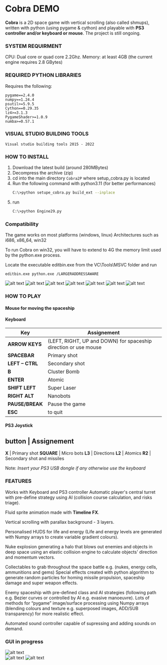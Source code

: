 

# Cobra DEMO

**Cobra** is a 2D space game with vertical scrolling (also called shmups), written with python (using pygame & cython) 
and playable with **PS3 controller and/or keyboard or mouse**.
The project is still ongoing.

### SYSTEM REQUIRMENT
CPU: Dual core or quad core 2.2Ghz.
Memory: at least 4GB (the current engine requires 2.8 GBytes)

### REQUIRED PYTHON LIBRARIES
Requires the following: 
```
pygame==2.4.0
numpy==1.24.4
psutil>=5.9.5
Cython==0.29.35
lz4>=3.1.3
PygameShader>=1.0.9
numba>=0.57.1
```
### VISUAL STUDIO BUILDING TOOLS 
```
Visual studio building tools 2015 - 2022
```
### HOW TO INSTALL 
 
1. Download the latest build (around 280MBytes)
2. Decompress the archive (zip)
3. cd into the main directory ```Cobra2P``` where setup_cobra.py is located
4. Run the following command with python3.11 (for better performances)
   ```bash
   C:\>python setupe_cobra.py build_ext --inplace
   ```
6. run
   ```bash
   C:\>python Engine29.py
   ```
### Compatibility 

The game works on most platforms (windows, linux) 
Architectures such as i686, x86_64, win32

To run Cobra on win32, you will have to extend to 4G the memory
limit used by the python.exe process. 

Locate the executable editbin.exe from the VC\Tools\MSVC folder and run
```
editbin.exe python.exe /LARGERADDRESSAWARE
```



![alt text](https://github.com/yoyoberenguer/Cobra/blob/master/Screendump0.png) 
![alt text](https://github.com/yoyoberenguer/Cobra/blob/master/Screendump1.png)
![alt text](https://github.com/yoyoberenguer/Cobra/blob/master/Screendump2.png)
![alt text](https://github.com/yoyoberenguer/Cobra/blob/master/Screendump3.png)
![alt text](https://github.com/yoyoberenguer/Cobra/blob/master/Screendump4.png)
![alt text](https://github.com/yoyoberenguer/Cobra/blob/master/Screendump5.png)
![alt text](https://github.com/yoyoberenguer/Cobra/blob/master/Screendump6.png)


### HOW TO PLAY 

#### Mouse for moving the spaceship

#### Keyboard 

**Key**                     | Assignement 
------------------------|-----------------------------------------------------
**ARROW KEYS**              | (LEFT, RIGHT, UP and DOWN) for spaceship direction or use mouse
**SPACEBAR**                |  Primary shot
**LEFT – CTRL**             | Secondary shot 
**B**                       | Cluster Bomb
**ENTER**                   | Atomic
**SHIFT LEFT**              | Super Laser
**RIGHT ALT**               | Nanobots
**PAUSE/BREAK**             | Pause the game
**ESC**                     | to quit

#### PS3 Joystick
**button**                  |   Assignement
--------------------------------------------------
**X**                       | Primary shot
**SQUARE**                  | Micro bots
**L3**                      | Directions
**L2**                      | Atomics
**R2**                      | Secondary shot and missiles

Note: _Insert your PS3 USB dongle if any otherwise use the keyboard_

### FEATURES

Works with Keyboard and PS3 controller Automatic player's central turret with pre-define strategy using AI (collision course calculation, and risks triage).

Fluid sprite animation made with **Timeline FX**.

Vertical scrolling with parallax background - 3 layers.

Personalised HUDS for life and energy (Life and energy levels are generated with Numpy arrays to create variable gradient colours).

Nuke explosion generating a halo that blows out enemies and objects in deep space using an elastic collision engine to calculate objects' direction and momentum vectors.

Collectables to grab throughout the space battle e.g. (nukes, energy cells, ammunitions and gems) Special effects created with python algorithm to generate random particles for homing missile propulsion, spaceship damage and super weapon effects.

Enemy spaceship with pre-defined class and AI strategies (following path e.g. Bezier curves or controlled by AI e.g. evasive manoeuvre). Lots of methods for “pygame” image/surface processing using Numpy arrays (blending colours and texture e.g. superposed images, ADD/SUB transparency) for more realistic effect.

Automated sound controller capable of supressing and adding sounds on demand.

### GUI in progress

![alt text](https://github.com/yoyoberenguer/Cobra/blob/master/GUI0.png)   
![alt text](https://github.com/yoyoberenguer/Cobra/blob/master/GUI1.png)
![alt text](https://github.com/yoyoberenguer/Cobra/blob/master/GUI2.png)



 


